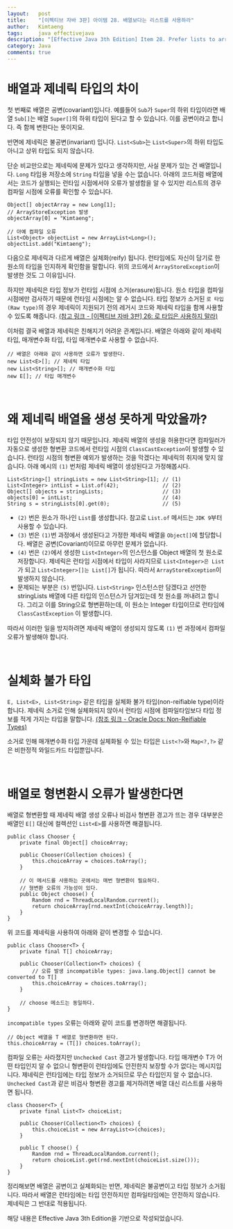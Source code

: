 ```yaml
---
layout:   post
title:    "[이펙티브 자바 3판] 아이템 28. 배열보다는 리스트를 사용하라"
author:   Kimtaeng
tags: 	  java effectivejava
description: "[Effective Java 3th Edition] Item 28. Prefer lists to arrays" 
category: Java
comments: true
---
```


# 배열과 제네릭 타입의 차이

첫 번째로 배열은 공변(covariant)입니다. 예를들어 ```Sub```가 ```Super```의 하위 타입이라면
배열 ```Sub[]```는 배열 ```Super[]```의 하위 타입이 된다고 할 수 있습니다.
이를 공변이라고 합니다. 즉 함께 변한다는 뜻이지요.

반면에 제네릭은 불공변(invariant) 입니다. ```List<Sub>```는 ```List<Super>```의 하위 타입도 아니고
상위 타입도 되지 않습니다.

단순 비교만으로는 제네릭에 문제가 있다고 생각하지만, 사실 문제가 있는 건 배열입니다.
```Long``` 타입용 저장소에 ```String``` 타입을 넣을 수는 없습니다. 아래의 코드처럼 배열에서는
코드가 실행되는 런타임 시점에서야 오류가 발생함을 알 수 있지만 리스트의 경우 컴파일 시점에 오류를 확인할 수 있습니다.

<pre class="line-numbers"><code class="language-java" data-start="1">Object[] objectArray = new Long[1];
// ArrayStoreException 발생
objectArray[0] = "Kimtaeng";

// 아예 컴파일 오류
List&lt;Object> objectList = new ArrayList&lt;Long>();
objectList.add("Kimtaeng");
</code></pre>

다음으로 제네릭과 다르게 배열은 실체화(reify) 됩니다. 런타임에도 자신이 담기로 한 원소의 타입을
인지하게 확인함을 말합니다. 위의 코드에서 ```ArrayStoreException```이 발생한 것도 그 이유입니다.

하지만 제네릭은 타입 정보가 런타임 시점에 소거(erasure)됩니다. 원소 타입을 컴파일 시점에만 검사하기 때문에
런타임 시점에는 알 수 없습니다. 타입 정보가 소거된 ```로 타입(Raw type)```의 경우 제네릭이 지원되기 전의 레거시 코드와
제네릭 타입을 함께 사용할 수 있도록 해줍니다. 
<a href="/post/dont-use-raw-types" target="_blank">
(참고 링크 - [이펙티브 자바 3판] 26: 로 타입은 사용하지 말라)
</a> 

이처럼 결국 배열과 제네릭은 친해지기 어려운 관계입니다. 배열은 아래와 같이 제네릭 타입, 매개변수화 타입,
타입 매개변수로 사용할 수 없습니다.

<pre class="line-numbers"><code class="language-java" data-start="1">// 배열은 아래와 같이 사용하면 오류가 발생한다.
new List&lt;E>[]; // 제네릭 타입
new List&lt;String>[]; // 매개변수화 타입
new E[]; // 타입 매개변수
</code></pre>

<br/>

# 왜 제네릭 배열을 생성 못하게 막았을까?

타입 안전성이 보장되지 않기 때문입니다. 제네릭 배열의 생성을 허용한다면 컴파일러가 자동으로 생성한 형변환 코드에서
런타임 시점의 ```ClassCastException```이 발생할 수 있습니다. 런타임 시점의 형변환 예외가 발생하는 것을 막겠다는
제네릭의 취지에 맞지 않습니다. 아래 예시의 ```(1)``` 번처럼 제네릭 배열이 생성된다고 가정해봅시다.

<pre class="line-numbers"><code class="language-java" data-start="1">List&lt;String>[] stringLists = new List&lt;String>[1]; // (1) 
List&lt;Integer> intList = List.of(42);              // (2)
Object[] objects = stringLists;                   // (3)
objects[0] = intList;                             // (4)
String s = stringLists[0].get(0);                 // (5)
</code></pre>

- ```(2)``` 번은 원소가 하나인 ```List```를 생성합니다. 참고로 ```List.of``` 메서드는 ```JDK 9```부터 사용할 수 있습니다.
- ```(3)``` 번은 ```(1)```번 과정에서 생성된다고 가정한 제네릭 배열을 ```Object[]```에 할당합니다.
배열은 공변(Covariant)이므로 아무런 문제가 없습니다.
- ```(4)``` 번은 ```(2)```에서 생성한 ```List<Integer>```의 인스턴스를 Object 배열의 첫 원소로 저장합니다.
제네릭은 런타임 시점에서 타입이 사라지므로 ```List<Integer>은 List```가 되고 ```List<Integer>[]는 List[]```가 됩니다.
따라서 ```ArrayStoreException```이 발생하지 않습니다.
- 문제되는 부분은 ```(5)``` 번입니다. ```List<String>``` 인스턴스만 담겠다고 선언한 stringLists 배열에
다른 타입의 인스턴스가 담겨있는데 첫 원소를 꺼내려고 합니다. 그리고 이를 String으로 형변환하는데, 이 원소는
Integer 타입이므로 런타임에 ```ClassCastException``` 이 발생합니다. 

따라서 이러한 일을 방지하려면 제네릭 배열이 생성되지 않도록 ```(1)``` 번 과정에서 컴파일 오류가 발생해야 합니다.

<br/>

# 실체화 불가 타입

```E, List<E>, List<String>``` 같은 타입을 실체화 불가 타입(non-reifiable type)이라 합니다.
제네릭 소거로 인해 실체화되지 않아서 런타임 시점에 컴파일타임보다 타입 정보를 적게 가지는 타입을 말합니다.
<a href="https://docs.oracle.com/javase/tutorial/java/generics/nonReifiableVarargsType.html#non-reifiable-types"
rel="nofollow" target="_blank">(참조 링크 - Oracle Docs: Non-Reifiable Types)</a>

소거로 인해 매개변수화 타입 가운데 실체화될 수 있는 타입은 ```List<?>```와 ```Map<?,?>``` 같은 비한정적 와일드카드 타입뿐입니다.

<br/>

# 배열로 형변환시 오류가 발생한다면

배열로 형변환할 때 제네릭 배열 생성 오류나 비검사 형변환 경고가 뜨는 경우
대부분은 배열인 ```E[]``` 대신에 컬렉션인 ```List<E>```를 사용하면 해결됩니다. 

<pre class="line-numbers"><code class="language-java" data-start="1">public class Chooser {
    private final Object[] choiceArray;
    
    public Chooser(Collection choices) {
        this.choiceArray = choices.toArray();
    }
    
    // 이 메서드를 사용하는 곳에서는 매번 형변환이 필요하다.
    // 형변환 오류의 가능성이 있다.
    public Object choose() {
        Random rnd = ThreadLocalRandom.current();
        return choiceArray[rnd.nextInt(choiceArray.length)];
    }
}
</code></pre>

위 코드를 제네릭을 사용하여 아래와 같이 변경할 수 있습니다. 

<pre class="line-numbers"><code class="language-java" data-start="1">public class Chooser&lt;T> {
    private final T[] choiceArray;

    public Chooser(Collection&lt;T> choices) {
        // 오류 발생 incompatible types: java.lang.Object[] cannot be converted to T[]
        this.choiceArray = choices.toArray();
    }

    // choose 메소드는 동일하다.
}
</code></pre>

```incompatible types``` 오류는 아래와 같이 코드를 변경하면 해결됩니다.

<pre class="line-numbers"><code class="language-java" data-start="1">// Object 배열을 T 배열로 형변환하면 된다.
this.choiceArray = (T[]) choices.toArray();
</code></pre>

컴파일 오류는 사라졌지만 ```Unchecked Cast``` 경고가 발생합니다. 타입 매개변수 T가 어떤 타입인지 알 수 없으니 형변환이
런타임에도 안전한지 보장할 수가 없다는 메시지입니다. 제네릭은 런타임에는 타입 정보가 소거되므로 무슨 타입인지 알 수 없습니다.
```Unchecked Cast```과 같은 비검사 형변환 경고를 제거하려면 배열 대신 리스트를 사용하면 됩니다.

<pre class="line-numbers"><code class="language-java" data-start="1">class Chooser&lt;T> {
    private final List&lt;T> choiceList;

    public Chooser(Collection&lt;T> choices) {
        this.choiceList = new ArrayList&lt;>(choices);
    }

    public T choose() {
        Random rnd = ThreadLocalRandom.current();
        return choiceList.get(rnd.nextInt(choiceList.size()));
    }
}
</code></pre>

정리해보면 배열은 공변이고 실체화되는 반면, 제네릭은 불공변이고 타입 정보가 소거됩니다.
따라서 배열은 런타임에는 타입 안전하지만 컴파일타임에는 안전하지 않습니다. 제네릭은 그 반대로 적용됩니다.

<div class="post_caption">해당 내용은 Effective Java 3th Edition을 기반으로 작성되었습니다.</div>